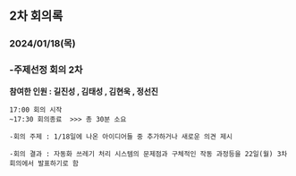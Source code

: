 ## 2차 회의록
### 2024/01/18(목)
### -주제선정 회의 2차

**참여한 인원 :  길진성 , 김태성 , 김현욱 , 정선진**

```
17:00 회의 시작
~17:30 회의종료  >>> 총 30분 소요

-회의 주제 : 1/18일에 나온 아이디어들 중 추가하거나 새로운 의견 제시

-회의 결과 : 자동화 쓰레기 처리 시스템의 문제점과 구체적인 작동 과정등을 22일(월) 3차 회의에서 발표하기로 함
```

